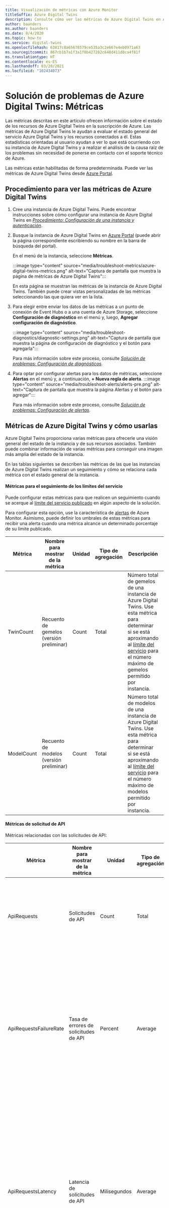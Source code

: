 ```yaml
---
title: Visualización de métricas con Azure Monitor
titleSuffix: Azure Digital Twins
description: Consulte cómo ver las métricas de Azure Digital Twins en Azure Monitor.
author: baanders
ms.author: baanders
ms.date: 8/4/2020
ms.topic: how-to
ms.service: digital-twins
ms.openlocfilehash: 63817c8a65678579ce535a3c2e667e4eb0971a63
ms.sourcegitcommit: 867cb1b7a1f3a1f0b427282c648d411d0ca4f81f
ms.translationtype: HT
ms.contentlocale: es-ES
ms.lasthandoff: 03/20/2021
ms.locfileid: "102434073"
---
```

# <a name="troubleshooting-azure-digital-twins-metrics"></a>Solución de problemas de Azure Digital Twins: Métricas

Las métricas descritas en este artículo ofrecen información sobre el estado de los recursos de Azure Digital Twins en la suscripción de Azure. Las métricas de Azure Digital Twins le ayudan a evaluar el estado general del servicio Azure Digital Twins y los recursos conectados a él. Estas estadísticas orientadas al usuario ayudan a ver lo que está ocurriendo con su instancia de Azure Digital Twins y a realizar el análisis de la causa raíz de los problemas sin necesidad de ponerse en contacto con el soporte técnico de Azure.

Las métricas están habilitadas de forma predeterminada. Puede ver las métricas de Azure Digital Twins desde [Azure Portal](https://portal.azure.com).

## <a name="how-to-view-azure-digital-twins-metrics"></a>Procedimiento para ver las métricas de Azure Digital Twins

1. Cree una instancia de Azure Digital Twins. Puede encontrar instrucciones sobre cómo configurar una instancia de Azure Digital Twins en [*Procedimiento: Configuración de una instancia y autenticación*](how-to-set-up-instance-portal.md).

2. Busque la instancia de Azure Digital Twins en [Azure Portal](https://portal.azure.com) (puede abrir la página correspondiente escribiendo su nombre en la barra de búsqueda del portal). 

    En el menú de la instancia, seleccione **Métricas**.
   
    :::image type="content" source="media/troubleshoot-metrics/azure-digital-twins-metrics.png" alt-text="Captura de pantalla que muestra la página de métricas de Azure Digital Twins":::

    En esta página se muestran las métricas de la instancia de Azure Digital Twins. También puede crear vistas personalizadas de las métricas seleccionando las que quiera ver en la lista.
    
3. Para elegir entre enviar los datos de las métricas a un punto de conexión de Event Hubs o a una cuenta de Azure Storage, seleccione **Configuración de diagnóstico** en el menú y, luego, **Agregar configuración de diagnóstico**.

    :::image type="content" source="media/troubleshoot-diagnostics/diagnostic-settings.png" alt-text="Captura de pantalla que muestra la página de configuración de diagnóstico y el botón para agregarla":::

    Para más información sobre este proceso, consulte [*Solución de problemas: Configuración de diagnósticos*](troubleshoot-diagnostics.md).

4. Para optar por configurar alertas para los datos de métricas, seleccione **Alertas** en el menú y, a continuación, **+ Nueva regla de alerta**.
    :::image type="content" source="media/troubleshoot-alerts/alerts-pre.png" alt-text="Captura de pantalla que muestra la página Alertas y el botón para agregar":::

    Para más información sobre este proceso, consulte [*Solución de problemas: Configuración de alertas*](troubleshoot-alerts.md).

## <a name="azure-digital-twins-metrics-and-how-to-use-them"></a>Métricas de Azure Digital Twins y cómo usarlas

Azure Digital Twins proporciona varias métricas para ofrecerle una visión general del estado de la instancia y de sus recursos asociados. También puede combinar información de varias métricas para conseguir una imagen más amplia del estado de la instancia. 

En las tablas siguientes se describen las métricas de las que las instancias de Azure Digital Twins realizan un seguimiento y cómo se relaciona cada métrica con el estado general de la instancia.

#### <a name="metrics-for-tracking-service-limits"></a>Métricas para el seguimiento de los límites del servicio

Puede configurar estas métricas para que realicen un seguimiento cuando se acerque al [límite del servicio publicado](reference-service-limits.md#functional-limits) en algún aspecto de la solución. 

Para configurar esta opción, use la característica de [alertas](troubleshoot-alerts.md) de Azure Monitor. Asimismo, puede definir los umbrales de estas métricas para recibir una alerta cuando una métrica alcance un determinado porcentaje de su límite publicado.

| Métrica | Nombre para mostrar de la métrica | Unidad | Tipo de agregación| Descripción | Dimensions |
| --- | --- | --- | --- | --- | --- |
| TwinCount | Recuento de gemelos (versión preliminar) | Count | Total | Número total de gemelos de una instancia de Azure Digital Twins. Use esta métrica para determinar si se está aproximando al [límite del servicio](reference-service-limits.md#functional-limits) para el número máximo de gemelos permitido por instancia. |  None |
| ModelCount | Recuento de modelos (versión preliminar) | Count | Total | Número total de modelos de una instancia de Azure Digital Twins. Use esta métrica para determinar si se está aproximando al [límite del servicio](reference-service-limits.md#functional-limits) para el número máximo de modelos permitido por instancia. | None |

#### <a name="api-request-metrics"></a>Métricas de solicitud de API

Métricas relacionadas con las solicitudes de API:

| Métrica | Nombre para mostrar de la métrica | Unidad | Tipo de agregación| Descripción | Dimensions |
| --- | --- | --- | --- | --- | --- |
| ApiRequests | Solicitudes de API | Count | Total | Número de solicitudes de API realizadas para las operaciones de lectura, escritura, eliminación y consulta de Digital Twins. |  Autenticación, <br>operación, <br>protocolo, <br>código de estado, <br>clase de código de estado, <br>Texto de estado |
| ApiRequestsFailureRate | Tasa de errores de solicitudes de API | Percent | Average | Porcentaje de solicitudes de API que el servicio recibe para la instancia que proporciona un código de respuesta de error interno (500) para las operaciones de lectura, escritura, eliminación y consulta de Digital Twins. | Autenticación, <br>operación, <br>protocolo, <br>código de estado, <br>clase de código de estado, <br>Texto de estado
| ApiRequestsLatency | Latencia de solicitudes de API | Milisegundos | Average | Tiempo de respuesta de las solicitudes de API. Hace referencia a la hora desde la que Azure Digital Twins recibe la solicitud hasta que el servicio envía un resultado de éxito o error para las operaciones de lectura, escritura, eliminación y consulta Digital Twins. | Autenticación, <br>operación, <br>Protocolo |

#### <a name="billing-metrics"></a>Métricas de facturación

Métricas relacionadas con la facturación:

| Métrica | Nombre para mostrar de la métrica | Unidad | Tipo de agregación| Descripción | Dimensions |
| --- | --- | --- | --- | --- | --- |
| BillingApiOperations | Operaciones de la API de facturación | Count | Total | Métrica de facturación para el recuento de todas las solicitudes de API realizadas en el servicio Azure Digital Twins. | Meter ID |
| BillingMessagesProcessed | Mensajes de facturación procesados | Count | Total | Métrica de facturación para el número de mensajes enviados desde Azure Digital Twins a puntos de conexión externos.<br><br>Para que se considere un solo mensaje para su facturación, una carga no debe ser superior a 1 KB. Las cargas superiores a este se contarán como mensajes adicionales en incrementos de 1 KB (por lo que un mensaje de entre 1 y 2 KB se contará como dos mensajes, entre 2 y 3 KB serán tres mensajes, etc.).<br>Esta restricción también se aplica a las respuestas, por lo que una llamada que devuelve 1,5 KB en el cuerpo de la respuesta, por ejemplo, se facturará como dos operaciones. | Meter ID |
| BillingQueryUnits | Facturación de unidades de consulta | Count | Total | Número de unidades de consulta, una medida del uso de recursos de servicio calculada internamente, que se consume para ejecutar consultas. También hay una API auxiliar disponible para medir las unidades de consulta: [Clase de QueryChargeHelper](/dotnet/api/azure.digitaltwins.core.querychargehelper) | Meter ID |

Para obtener más información sobre la forma en que se factura Azure Digital Twins, consulte [*Precios de Azure Digital Twins*](https://azure.microsoft.com/pricing/details/digital-twins/).

#### <a name="ingress-metrics"></a>Métricas de entrada

Métricas relacionadas con la entrada de datos:

| Métrica | Nombre para mostrar de la métrica | Unidad | Tipo de agregación| Descripción | Dimensions |
| --- | --- | --- | --- | --- | --- |
| IngressEvents | Eventos de entrada | Count | Total | Número de eventos de telemetría entrantes en Azure Digital Twins. | Resultado |
| IngressEventsFailureRate | Tasa de errores de los eventos de entrada | Percent | Average | Porcentaje de eventos de telemetría entrantes para los que el servicio devuelve un código de respuesta de error interno (500). | Resultado |
| IngressEventsLatency | Latencia de eventos de entrada | Milisegundos | Average | Hora a partir de la cual llega un evento cuando está listo para que Azure Digital Twins lo haga salir, momento en el que el servicio envía un resultado correcto o erróneo. | Resultado |

#### <a name="routing-metrics"></a>Métricas de enrutamiento

Métricas relacionadas con el enrutamiento:

| Métrica | Nombre para mostrar de la métrica | Unidad | Tipo de agregación| Descripción | Dimensions |
| --- | --- | --- | --- | --- | --- |
| MessagesRouted | Mensajes enrutados | Count | Total | Número de mensajes que se enrutan a un servicio de Azure de punto de conexión, como Event Hubs, Service Bus o Event Grid. | Tipo de punto de conexión <br>Resultado |
| RoutingFailureRate | Tasa de errores de enrutamiento | Percent | Average | Porcentaje de eventos que producen un error a medida que se enrutan desde Azure Digital Twins a un servicio de Azure de punto de conexión, como Event Hubs, Service Bus o Event Grid. | Tipo de punto de conexión <br>Resultado |
| RoutingLatency | Latencia de enrutamiento | Milisegundos | Average | Tiempo transcurrido entre el enrutamiento de un evento desde Azure Digital Twins hasta su publicación en el servicio de Azure de punto de conexión, como Event Hubs, Service Bus o Event Grid. | Tipo de punto de conexión <br>Resultado |

## <a name="dimensions"></a>Dimensions

Las dimensiones ayudan a identificar más detalles sobre las métricas. Algunas de las métricas de enrutamiento proporcionan información por punto de conexión. En la tabla siguiente se enumeran los valores posibles para estas dimensiones.

| Dimensión | Valores |
| --- | --- |
| Autenticación | OAuth |
| Operación (para las solicitudes de API) | Microsoft.DigitalTwins/digitaltwins/delete, <br>Microsoft.DigitalTwins/digitaltwins/write, <br>Microsoft.DigitalTwins/digitaltwins/read, <br>Microsoft.DigitalTwins/eventroutes/read, <br>Microsoft.DigitalTwins/eventroutes/write, <br>Microsoft.DigitalTwins/eventroutes/delete, <br>Microsoft.DigitalTwins/models/read, <br>Microsoft.DigitalTwins/models/write, <br>Microsoft.DigitalTwins/models/delete, <br>Microsoft.DigitalTwins/query/action |
| Tipo de punto de conexión | Event Grid, <br>Event Hub, <br>Service Bus |
| Protocolo | HTTPS |
| Resultado | Correcto, <br>Error |
| Código de estado | 200, 404, 500, etc. |
| Clase de código de estado | 2xx, 4xx, 5xx, etc. |
| Texto de estado | Error interno del servidor, No encontrado, etc. |

## <a name="next-steps"></a>Pasos siguientes

Para obtener más información sobre la administración de las métricas registradas para Digital Twins, consulte [*Solución de problemas: Configuración de diagnósticos*](troubleshoot-diagnostics.md).
